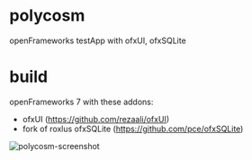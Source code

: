 polycosm
========

openFrameworks testApp with ofxUI, ofxSQLite

build
======

openFrameworks 7 with these addons:
* ofxUI (https://github.com/rezaali/ofxUI)
* fork of roxlus ofxSQLite (https://github.com/pce/ofxSQLite)

![polycosm-screenshot](polycosm/raw/master/polycosm.png)


